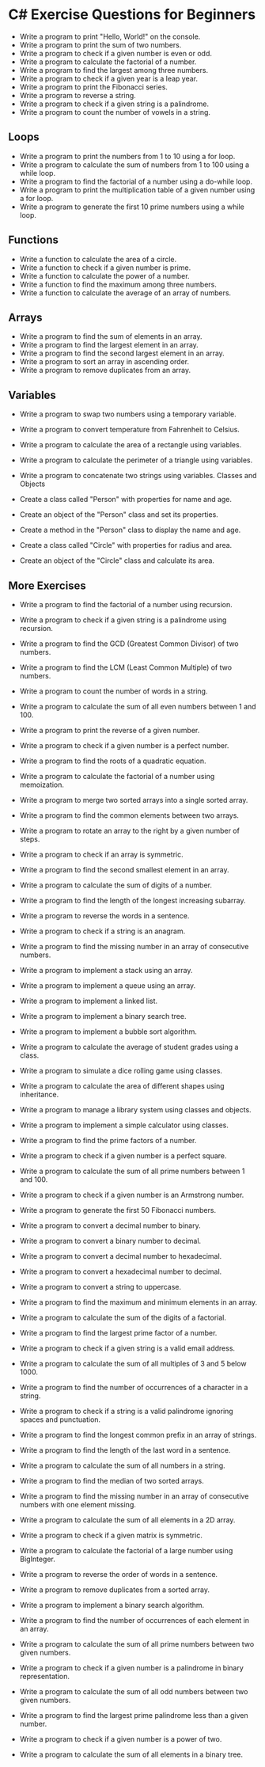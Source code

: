 # C# Exercise Questions for Beginners

- Write a program to print "Hello, World!" on the console.
- Write a program to print the sum of two numbers.
- Write a program to check if a given number is even or odd.
- Write a program to calculate the factorial of a number.
- Write a program to find the largest among three numbers.
- Write a program to check if a given year is a leap year.
- Write a program to print the Fibonacci series.
- Write a program to reverse a string.
- Write a program to check if a given string is a palindrome.
- Write a program to count the number of vowels in a string.

## Loops

- Write a program to print the numbers from 1 to 10 using a for loop.
- Write a program to calculate the sum of numbers from 1 to 100 using a while loop.
- Write a program to find the factorial of a number using a do-while loop.
- Write a program to print the multiplication table of a given number using a for loop.
- Write a program to generate the first 10 prime numbers using a while loop.

## Functions

- Write a function to calculate the area of a circle.
- Write a function to check if a given number is prime.
- Write a function to calculate the power of a number.
- Write a function to find the maximum among three numbers.
- Write a function to calculate the average of an array of numbers.

## Arrays

- Write a program to find the sum of elements in an array.
- Write a program to find the largest element in an array.
- Write a program to find the second largest element in an array.
- Write a program to sort an array in ascending order.
- Write a program to remove duplicates from an array.

## Variables

- Write a program to swap two numbers using a temporary variable.
- Write a program to convert temperature from Fahrenheit to Celsius.
- Write a program to calculate the area of a rectangle using variables.
- Write a program to calculate the perimeter of a triangle using variables.
- Write a program to concatenate two strings using variables.
Classes and Objects

- Create a class called "Person" with properties for name and age.
- Create an object of the "Person" class and set its properties.
- Create a method in the "Person" class to display the name and age.
- Create a class called "Circle" with properties for radius and area.
- Create an object of the "Circle" class and calculate its area.

## More Exercises

- Write a program to find the factorial of a number using recursion.

- Write a program to check if a given string is a palindrome using recursion.

- Write a program to find the GCD (Greatest Common Divisor) of two numbers.

- Write a program to find the LCM (Least Common Multiple) of two numbers.

- Write a program to count the number of words in a string.

- Write a program to calculate the sum of all even numbers between 1 and 100.

- Write a program to print the reverse of a given number.

- Write a program to check if a given number is a perfect number.

- Write a program to find the roots of a quadratic equation.

- Write a program to calculate the factorial of a number using memoization.

- Write a program to merge two sorted arrays into a single sorted array.

- Write a program to find the common elements between two arrays.

- Write a program to rotate an array to the right by a given number of steps.

- Write a program to check if an array is symmetric.

- Write a program to find the second smallest element in an array.

- Write a program to calculate the sum of digits of a number.

- Write a program to find the length of the longest increasing subarray.

- Write a program to reverse the words in a sentence.

- Write a program to check if a string is an anagram.

- Write a program to find the missing number in an array of consecutive numbers.

- Write a program to implement a stack using an array.

- Write a program to implement a queue using an array.

- Write a program to implement a linked list.

- Write a program to implement a binary search tree.

- Write a program to implement a bubble sort algorithm.

- Write a program to calculate the average of student grades using a class.

- Write a program to simulate a dice rolling game using classes.

- Write a program to calculate the area of different shapes using inheritance.

- Write a program to manage a library system using classes and objects.

- Write a program to implement a simple calculator using classes.

- Write a program to find the prime factors of a number.

- Write a program to check if a given number is a perfect square.

- Write a program to calculate the sum of all prime numbers between 1 and 100.

- Write a program to check if a given number is an Armstrong number.

- Write a program to generate the first 50 Fibonacci numbers.

- Write a program to convert a decimal number to binary.

- Write a program to convert a binary number to decimal.

- Write a program to convert a decimal number to hexadecimal.

- Write a program to convert a hexadecimal number to decimal.

- Write a program to convert a string to uppercase.

- Write a program to find the maximum and minimum elements in an array.

- Write a program to calculate the sum of the digits of a factorial.

- Write a program to find the largest prime factor of a number.

- Write a program to check if a given string is a valid email address.

- Write a program to calculate the sum of all multiples of 3 and 5 below 1000.

- Write a program to find the number of occurrences of a character in a string.

- Write a program to check if a string is a valid palindrome ignoring spaces and punctuation.

- Write a program to find the longest common prefix in an array of strings.

- Write a program to find the length of the last word in a sentence.

- Write a program to calculate the sum of all numbers in a string.

- Write a program to find the median of two sorted arrays.

- Write a program to find the missing number in an array of consecutive numbers with one element missing.

- Write a program to calculate the sum of all elements in a 2D array.

- Write a program to check if a given matrix is symmetric.

- Write a program to calculate the factorial of a large number using BigInteger.

- Write a program to reverse the order of words in a sentence.

- Write a program to remove duplicates from a sorted array.

- Write a program to implement a binary search algorithm.

- Write a program to find the number of occurrences of each element in an array.

- Write a program to calculate the sum of all prime numbers between two given numbers.

- Write a program to check if a given number is a palindrome in binary representation.

- Write a program to calculate the sum of all odd numbers between two given numbers.

- Write a program to find the largest prime palindrome less than a given number.

- Write a program to check if a given number is a power of two.

- Write a program to calculate the sum of all elements in a binary tree.
